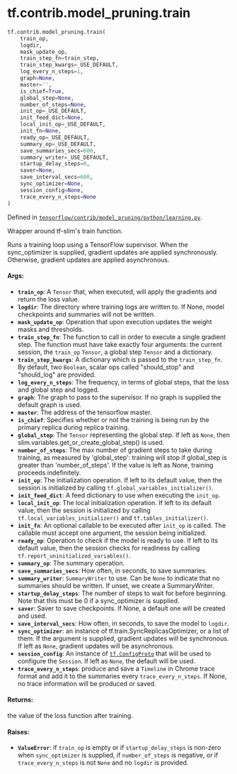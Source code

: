 <div itemscope itemtype="http://developers.google.com/ReferenceObject">
<meta itemprop="name" content="tf.contrib.model_pruning.train" />
</div>

# tf.contrib.model_pruning.train

``` python
tf.contrib.model_pruning.train(
    train_op,
    logdir,
    mask_update_op,
    train_step_fn=train_step,
    train_step_kwargs=_USE_DEFAULT,
    log_every_n_steps=1,
    graph=None,
    master='',
    is_chief=True,
    global_step=None,
    number_of_steps=None,
    init_op=_USE_DEFAULT,
    init_feed_dict=None,
    local_init_op=_USE_DEFAULT,
    init_fn=None,
    ready_op=_USE_DEFAULT,
    summary_op=_USE_DEFAULT,
    save_summaries_secs=600,
    summary_writer=_USE_DEFAULT,
    startup_delay_steps=0,
    saver=None,
    save_interval_secs=600,
    sync_optimizer=None,
    session_config=None,
    trace_every_n_steps=None
)
```



Defined in [`tensorflow/contrib/model_pruning/python/learning.py`](https://www.tensorflow.org/code/tensorflow/contrib/model_pruning/python/learning.py).

Wrapper around tf-slim's train function.

Runs a training loop using a TensorFlow supervisor.
When the sync_optimizer is supplied, gradient updates are applied
synchronously. Otherwise, gradient updates are applied asynchronous.

#### Args:

* <b>`train_op`</b>: A `Tensor` that, when executed, will apply the gradients and
    return the loss value.
* <b>`logdir`</b>: The directory where training logs are written to. If None, model
    checkpoints and summaries will not be written.
* <b>`mask_update_op`</b>: Operation that upon execution updates the weight masks and
    thresholds.
* <b>`train_step_fn`</b>: The function to call in order to execute a single gradient
    step. The function must have take exactly four arguments: the current
    session, the `train_op` `Tensor`, a global step `Tensor` and a dictionary.
* <b>`train_step_kwargs`</b>: A dictionary which is passed to the `train_step_fn`. By
    default, two `Boolean`, scalar ops called "should_stop" and "should_log"
    are provided.
* <b>`log_every_n_steps`</b>: The frequency, in terms of global steps, that the loss
    and global step and logged.
* <b>`graph`</b>: The graph to pass to the supervisor. If no graph is supplied the
    default graph is used.
* <b>`master`</b>: The address of the tensorflow master.
* <b>`is_chief`</b>: Specifies whether or not the training is being run by the primary
    replica during replica training.
* <b>`global_step`</b>: The `Tensor` representing the global step. If left as `None`,
    then slim.variables.get_or_create_global_step() is used.
* <b>`number_of_steps`</b>: The max number of gradient steps to take during training,
    as measured by 'global_step': training will stop if global_step is
    greater than 'number_of_steps'. If the value is left as None, training
    proceeds indefinitely.
* <b>`init_op`</b>: The initialization operation. If left to its default value, then
    the session is initialized by calling `tf.global_variables_initializer()`.
* <b>`init_feed_dict`</b>: A feed dictionary to use when executing the `init_op`.
* <b>`local_init_op`</b>: The local initialization operation. If left to its default
    value, then the session is initialized by calling
    `tf.local_variables_initializer()` and `tf.tables_initializer()`.
* <b>`init_fn`</b>: An optional callable to be executed after `init_op` is called. The
    callable must accept one argument, the session being initialized.
* <b>`ready_op`</b>: Operation to check if the model is ready to use. If left to its
    default value, then the session checks for readiness by calling
    `tf.report_uninitialized_variables()`.
* <b>`summary_op`</b>: The summary operation.
* <b>`save_summaries_secs`</b>: How often, in seconds, to save summaries.
* <b>`summary_writer`</b>: `SummaryWriter` to use.  Can be `None`
    to indicate that no summaries should be written. If unset, we
    create a SummaryWriter.
* <b>`startup_delay_steps`</b>: The number of steps to wait for before beginning. Note
    that this must be 0 if a sync_optimizer is supplied.
* <b>`saver`</b>: Saver to save checkpoints. If None, a default one will be created
    and used.
* <b>`save_interval_secs`</b>: How often, in seconds, to save the model to `logdir`.
* <b>`sync_optimizer`</b>: an instance of tf.train.SyncReplicasOptimizer, or a list of
    them. If the argument is supplied, gradient updates will be synchronous.
    If left as `None`, gradient updates will be asynchronous.
* <b>`session_config`</b>: An instance of <a href="../../../tf/ConfigProto.md"><code>tf.ConfigProto</code></a> that will be used to
    configure the `Session`. If left as `None`, the default will be used.
* <b>`trace_every_n_steps`</b>: produce and save a `Timeline` in Chrome trace format
    and add it to the summaries every `trace_every_n_steps`. If None, no trace
    information will be produced or saved.


#### Returns:

the value of the loss function after training.


#### Raises:

* <b>`ValueError`</b>: if `train_op` is empty or if `startup_delay_steps` is
    non-zero when `sync_optimizer` is supplied, if `number_of_steps` is
    negative, or if `trace_every_n_steps` is not `None` and no `logdir` is
    provided.